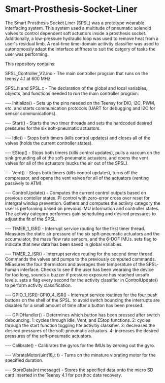 # Smart-Prosthesis-Socket-Liner
The Smart Prosthesis Socket Liner (SPSL) was a prototype wearable interfacing system. This system used a multitude of pneumatic solenoid valves to control dependent soft actuators inside a prosthesis socket. Additionally, a low-pressure hydraulic loop was used to remove heat from a user's residual limb. A real-time time-domain acitivtiy classifier was used to autonomously adapt the interface stiffness to suit the catgory of tasks the user was performing.

This repository contains:

SPSL_Controller_V2.ino - The main controller program that runs on the teensy 4.1 at 600 MHz

SPSL.h and SPSL.c - The declaration of the global and local variables, objects, and functions needed to run the main controller program:

--- Initialize() - Sets up the pins needed on the Teensy for DIO, I2C, PWM, etc. and starts communication protocols (UART for debugging and I2C for sensor communications).

--- Start() - Starts the two timer threads and sets the hardcoded desired pressures for the six soft-pneumatic actuators.

--- Idle() - Stops both timers (kills control updates) and closes all of the valves (holds the current controller states).

--- EStop() - Stops both timers (kills control updates), pulls a vaccum on the sink grounding all ot the soft-pneumatic actuators, and opens the vent valves for all of the actuators (sucks the air out of the SPSL).

--- Vent() - Stops both timers (kills control updates), turns off the compressor, and opens the vent valves for all of the actuators (venting passively to ATM).

--- ControlUpdate() - Computes the current control outputs based on previous contoller states. PI control with zero-error cross over reset for intergral windup prevention. Gathers and computes the actiivty category the user is performing based on previous IMU information and controller states. The activity category performes gain scheduling and desired pressures to adjust the fit of the SPSL.

--- TIMER_1_ISR() - Interrupt service routing for the first timer thread. Measures the static air pressure of the six spft-pneumatic actuators and the accumulator, the mass flow rate sensors, and the 6-DOF IMUs. sets flag to indicate that new data has been saved in global variables.

--- TIMER_2_ISR() - Interrupt service routing for the second timer thread. Commands the valves and pumps to the previously computed commands. MEasures the four thermistors and averages their temperature of the SPSL-human interface. Checks to see if the user has been wearaing the device for too long, sounds a buzzer if pressure exposure has reached unsafe levels. sets a flag every second for the activity classifier in ControlUpdate() to perform activity classification.

--- GPIO_1_ISR()-GPIO_4_ISR() -  Interrupt service routines for the four push buttons on the shell of the SPSL. to avoid switch bouncing the interrupts are disables for a small amount of time after a button has been pressed.

--- GPIOHandler() - Determines which button has been pressed after switch debouncing. 1: cycles through Idle, Vent, and EStop functions. 2: cycles through the start function toggling hte activitiy classifier. 3: decreases the desired pressures of the soft-pneumatic actuators. 4: increases the desired pressures of the soft-pneumatic actuators.

--- Calibrate() - Calibrates the gyros for the IMUs by zeroing out the gyro.

--- VibrateMotor(uint16_t t) - Turns on the minature vibrating motor for the specified duration.

--- StoreData(int message) - Stores the specified data onto the micro SD card inserted in the Teensy 4.1 for posthoc data recovery.
